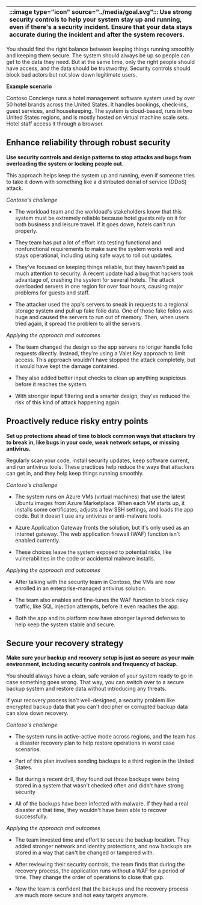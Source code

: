| :::image type="icon" source="../media/goal.svg"::: Use strong security controls to help your system stay up and running, even if there's a security incident. Ensure that your data stays accurate during the incident and after the system recovers. |
| :----------------------------------------------------------------------------------------------------------------------------- |


You should find the right balance between keeping things running smoothly and keeping them secure. The system should always be up so people can get to the data they need. But at the same time, only the right people should have access, and the data should be trustworthy. Security controls should block bad actors but not slow down legitimate users.

**Example scenario**

Contoso Concierge runs a hotel management software system used by over 50 hotel brands across the United States. It handles bookings, check-ins, guest services, and housekeeping. The system is cloud-based, runs in two United States regions, and is mostly hosted on virtual machine scale sets. Hotel staff access it through a browser.

## Enhance reliability through robust security

**Use security controls and design patterns to stop attacks and bugs from overloading the system or locking people out.**

This approach helps keep the system up and running, even if someone tries to take it down with something like a distributed denial of service (DDoS) attack.

*Contoso's challenge*

- The workload team and the workload's stakeholders know that this system must be extremely reliable because hotel guests rely on it for both business and leisure travel. If it goes down, hotels can't run properly.

- They team has put a lot of effort into testing functional and nonfunctional requirements to make sure the system works well and stays operational, including using safe ways to roll out updates.
- They've focused on keeping things reliable, but they haven't paid as much attention to security. A recent update had a bug that hackers took advantage of, crashing the system for several hotels. The attack overloaded servers in one region for over four hours, causing major problems for guests and staff.
- The attacker used the app's servers to sneak in requests to a regional storage system and pull up fake folio data. One of those fake folios was huge and caused the servers to run out of memory. Then, when users tried again, it spread the problem to all the servers.

*Applying the approach and outcomes*

- The team changed the design so the app servers no longer handle folio requests directly. Instead, they're using a Valet Key approach to limit access. This approach wouldn't have stopped the attack completely, but it would have kept the damage contained.

- They also added better input checks to clean up anything suspicious before it reaches the system.
- With stronger input filtering and a smarter design, they've reduced the risk of this kind of attack happening again.

## Proactively reduce risky entry points

**Set up protections ahead of time to block common ways that attackers try to break in, like bugs in your code, weak network setups, or missing antivirus.**

Regularly scan your code, install security updates, keep software current, and run antivirus tools. These practices help reduce the ways that attackers can get in, and they help keep things running smoothly.

*Contoso's challenge*

- The system runs on Azure VMs (virtual machines) that use the latest Ubuntu images from Azure Marketplace. When each VM starts up, it installs some certificates, adjusts a few SSH settings, and loads the app code. But it doesn't use any antivirus or anti-malware tools.

- Azure Application Gateway fronts the solution, but it's only used as an internet gateway. The web application firewall (WAF) function isn't enabled currently.
- These choices leave the system exposed to potential risks, like vulnerabilities in the code or accidental malware installs.

*Applying the approach and outcomes*

- After talking with the security team in Contoso, the VMs are now enrolled in an enterprise-managed antivirus solution.

- The team also enables and fine-tunes the WAF function to block risky traffic, like SQL injection attempts, before it even reaches the app.
- Both the app and its platform now have stronger layered defenses to help keep the system stable and secure.

## Secure your recovery strategy

**Make sure your backup and recovery setup is just as secure as your main environment, including security controls and frequency of backup.**

You should always have a clean, safe version of your system ready to go in case something goes wrong. That way, you can switch over to a secure backup system and restore data without introducing any threats.

If your recovery process isn't well-designed, a security problem like encrypted backup data that you can't decipher or corrupted backup data can slow down recovery.

*Contoso's challenge*

- The system runs in active-active mode across regions, and the team has a disaster recovery plan to help restore operations in worst case scenarios.

- Part of this plan involves sending backups to a third region in the United States.
- But during a recent drill, they found out those backups were being stored in a system that wasn't checked often and didn't have strong security
- All of the backups have been infected with malware. If they had a real disaster at that time, they wouldn't have been able to recover successfully.

*Applying the approach and outcomes*

- The team invested time and effort to secure the backup location. They added stronger network and identity protections, and now backups are stored in a way that can't be changed or tampered with.

- After reviewing their security controls, the team finds that during the recovery process, the application runs without a WAF for a period of time. They change the order of operations to close that gap.
- Now the team is confident that the backups and the recovery process are much more secure and not easy targets anymore.
